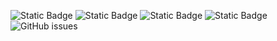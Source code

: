 ![Static Badge](https://img.shields.io/badge/blacklists-61-000000) ![Static Badge](https://img.shields.io/badge/blacklisted-2953813-cc0000) ![Static Badge](https://img.shields.io/badge/whitelisted-2252-00CC00) ![Static Badge](https://img.shields.io/badge/streaming_blacklist-28107-000000) ![GitHub issues](https://img.shields.io/github/issues/fabriziosalmi/blacklists)
